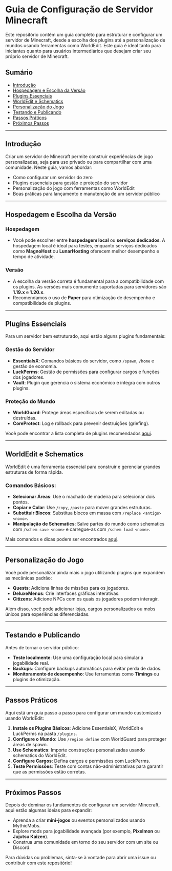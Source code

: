 # Guia de Configuração de Servidor Minecraft

Este repositório contém um guia completo para estruturar e configurar um servidor de Minecraft, desde a escolha dos plugins até a personalização de mundos usando ferramentas como WorldEdit. Este guia é ideal tanto para iniciantes quanto para usuários intermediários que desejam criar seu próprio servidor de Minecraft.

## Sumário
- [Introdução](#introdução)
- [Hospedagem e Escolha da Versão](#hospedagem-e-escolha-da-versão)
- [Plugins Essenciais](#plugins-essenciais)
- [WorldEdit e Schematics](#worldedit-e-schematics)
- [Personalização do Jogo](#personalização-do-jogo)
- [Testando e Publicando](#testando-e-publicando)
- [Passos Práticos](#passos-práticos)
- [Próximos Passos](#próximos-passos)

---

## Introdução

Criar um servidor de Minecraft permite construir experiências de jogo personalizadas, seja para uso privado ou para compartilhar com uma comunidade. Neste guia, vamos abordar:
- Como configurar um servidor do zero
- Plugins essenciais para gestão e proteção do servidor
- Personalização do jogo com ferramentas como WorldEdit
- Boas práticas para lançamento e manutenção de um servidor público

---

## Hospedagem e Escolha da Versão

### Hospedagem
- Você pode escolher entre **hospedagem local** ou **serviços dedicados**. A hospedagem local é ideal para testes, enquanto serviços dedicados como **MagnoHost** ou **LunarHosting** oferecem melhor desempenho e tempo de atividade.

### Versão
- A escolha da versão correta é fundamental para a compatibilidade com os plugins. As versões mais comumente suportadas para servidores são **1.19.x** e **1.20.x**.
- Recomendamos o uso de **Paper** para otimização de desempenho e compatibilidade de plugins.

---

## Plugins Essenciais

Para um servidor bem estruturado, aqui estão alguns plugins fundamentais:

### Gestão do Servidor
- **EssentialsX**: Comandos básicos do servidor, como `/spawn`, `/home` e gestão de economia.
- **LuckPerms**: Gestão de permissões para configurar cargos e funções dos jogadores.
- **Vault**: Plugin que gerencia o sistema econômico e integra com outros plugins.

### Proteção do Mundo
- **WorldGuard**: Protege áreas específicas de serem editadas ou destruídas.
- **CoreProtect**: Log e rollback para prevenir destruições (griefing).

Você pode encontrar a lista completa de plugins recomendados [aqui](plugins/plugins-essenciais.md).

---

## WorldEdit e Schematics

WorldEdit é uma ferramenta essencial para construir e gerenciar grandes estruturas de forma rápida.

### Comandos Básicos:
- **Selecionar Áreas**: Use o machado de madeira para selecionar dois pontos.
- **Copiar e Colar**: Use `/copy`, `/paste` para mover grandes estruturas.
- **Substituir Blocos**: Substitua blocos em massa com `/replace <antigo> <novo>`.
- **Manipulação de Schematics**: Salve partes do mundo como schematics com `/schem save <nome>` e carregue-as com `/schem load <nome>`.

Mais comandos e dicas podem ser encontrados [aqui](worldedit/comandos.md).

---

## Personalização do Jogo

Você pode personalizar ainda mais o jogo utilizando plugins que expandem as mecânicas padrão:
- **Quests**: Adiciona linhas de missões para os jogadores.
- **DeluxeMenus**: Crie interfaces gráficas interativas.
- **Citizens**: Adicione NPCs com os quais os jogadores podem interagir.

Além disso, você pode adicionar lojas, cargos personalizados ou mobs únicos para experiências diferenciadas.

---

## Testando e Publicando

Antes de tornar o servidor público:
- **Teste localmente**: Use uma configuração local para simular a jogabilidade real.
- **Backups**: Configure backups automáticos para evitar perda de dados.
- **Monitoramento de desempenho**: Use ferramentas como **Timings** ou plugins de otimização.

---

## Passos Práticos

Aqui está um guia passo a passo para configurar um mundo customizado usando WorldEdit:

1. **Instale os Plugins Básicos**: Adicione EssentialsX, WorldEdit e LuckPerms na pasta `/plugins`.
2. **Configure o Mundo**: Use `/region define` com WorldGuard para proteger áreas de spawn.
3. **Use Schematics**: Importe construções personalizadas usando schematics do WorldEdit.
4. **Configure Cargos**: Defina cargos e permissões com LuckPerms.
5. **Teste Permissões**: Teste com contas não-administrativas para garantir que as permissões estão corretas.

---

## Próximos Passos

Depois de dominar os fundamentos de configurar um servidor Minecraft, aqui estão algumas ideias para expandir:
- Aprenda a criar **mini-jogos** ou eventos personalizados usando MythicMobs.
- Explore mods para jogabilidade avançada (por exemplo, **Pixelmon** ou **Jujutsu Kaizen**).
- Construa uma comunidade em torno do seu servidor com um site ou Discord.

Para dúvidas ou problemas, sinta-se à vontade para abrir uma issue ou contribuir com este repositório!
